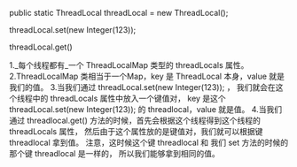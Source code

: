 


public static ThreadLocal<Integer> threadLocal = new ThreadLocal<Integer>();

threadLocal.set(new Integer(123));

threadLocal.get()




1._每个线程都有_一个 ThreadLocalMap 类型的 threadLocals 属性。
2.ThreadLocalMap 类相当于一个Map，key 是 ThreadLocal 本身，value 就是我们的值。
3.当我们通过 threadLocal.set(new Integer(123)); ，
  我们就会在这个线程中的 threadLocals 属性中放入一个键值对，
  key 是这个threadLocal.set(new Integer(123)); 的 threadlocal，value 就是值。
4.当我们通过 threadlocal.get() 方法的时候，首先会根据这个线程得到这个线程的 threadLocals 属性，
  然后由于这个属性放的是键值对，我们就可以根据键 threadlocal 拿到值。
  注意，这时候这个键 threadlocal 和 我们 set 方法的时候的那个键 threadlocal 是一样的，
  所以我们能够拿到相同的值。